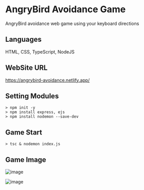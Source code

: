 # AngryBird Avoidance Game
AngryBird avoidance web game using your keyboard directions

## Languages
HTML, CSS, TypeScript, NodeJS

## WebSite URL
https://angrybird-avoidance.netlify.app/

## Setting Modules
~~~
> npm init -y
> npm install express, ejs
> npm install nodemon --save-dev
~~~

## Game Start
`> tsc & nodemon index.js`

## Game Image
![image](https://user-images.githubusercontent.com/44726494/210362491-3c6e641c-88c0-4098-8ed9-57105af96e46.png)

![image](https://user-images.githubusercontent.com/44726494/210362688-10ed1d23-f5aa-405c-9761-61cf3b72dc59.png)
